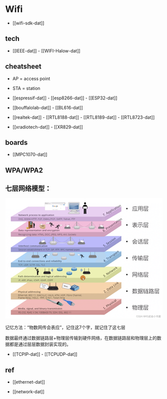 
# Wifi  

- [[wifi-sdk-dat]]

## tech 

- [[IEEE-dat]] - [[WIFI-Halow-dat]]


## cheatsheet 

- AP = access point 
- STA = station 


- [[espressif-dat]] - [[esp8266-dat]] - [[ESP32-dat]] 

- [[bouffalolab-dat]] - [[BL616-dat]]

- [[realtek-dat]] - [[RTL8188-dat]] - [[RTL8189-dat]] - [[RTL8723-dat]]

- [[xradiotech-dat]] - [[XR829-dat]]

## boards 

- [[MPC1070-dat]]





## WPA/WPA2

## 七层网络模型：

![](2025-07-30-16-42-39.png)

记忆方法：“物数网传会表应”，记住这7个字，就记住了这七层

数据最终通过数据链路层+物理层传输到硬件网络，在数据链路层和物理层上的数据都是通过层层数据封装实现的。

- [[TCPIP-dat]] - [[TCPUDP-dat]]

## ref 

- [[ethernet-dat]]

- [[network-dat]]